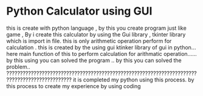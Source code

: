 # Python Calculator using GUI

this is create with python language , by this you create  program just like game
, By i create this calculator by using the Gui library , tkinter library  which is import in file.
this is only arithmetic operation perform for calculation .
this is created by the using gui ktinker library of gui in python...
here main function of this to perform calculation for arithmatic operation......
by this using you can solved the program ..
by this you can solved the problem..
??????????????????????????????????????????????????????????????????????????????????????????????
it is completed my python using this process.
by this process to create my experience by using coding
